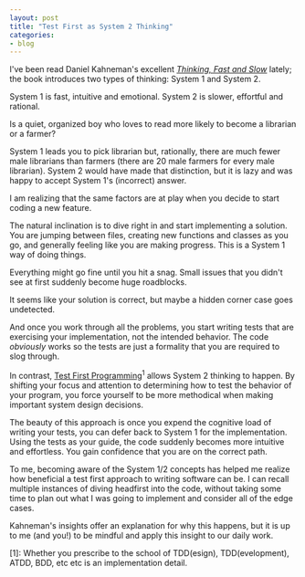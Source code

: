 ```yaml
---
layout: post
title: "Test First as System 2 Thinking"
categories:
- blog
---
```


I've been read Daniel Kahneman's excellent [*Thinking, Fast and Slow*][tfs] lately; the book introduces two types of thinking: System 1 and System 2.

[tfs]: http://www.amazon.com/Thinking-Fast-Slow-Daniel-Kahneman/dp/0374275637

System 1 is fast, intuitive and emotional. System 2 is slower, effortful and rational.

Is a quiet, organized boy who loves to read more likely to become a librarian or a farmer? 

System 1 leads you to pick librarian but, rationally, there are much fewer male librarians than farmers (there are 20 male farmers for every male 
librarian). System 2 would have made that distinction, but it is lazy and was happy to accept System 1's (incorrect) answer.

I am realizing that the same factors are at play when you decide to start coding a new feature.

The natural inclination is to dive right in and start implementing a solution. You are jumping between files,
creating new functions and classes as you go, and generally feeling like you are making progress. This is a System 1
way of doing things. 

Everything might go fine until you hit a snag. Small issues that you didn't see at first suddenly become huge roadblocks. 

It seems like your solution is correct, but maybe a hidden corner case goes undetected.

And once you work through all the problems, you start writing tests that are exercising your implementation, not the intended behavior. The code
*obviously* works so the tests are just a formality that you are required to slog through.

In contrast, [Test First Programming][tfp]<sup>1</sup> allows System 2 thinking to happen. By shifting your focus and attention to determining how to test the behavior of your
program, you force yourself to be more methodical when making important system design decisions.

[tfp]: http://www.extremeprogramming.org/rules/testfirst.html

The beauty of this approach is once you expend the cognitive load of writing your tests, you can defer back to System 1 for the implementation. Using
the tests as your guide, the code suddenly becomes more intuitive and effortless. You gain confidence that you are on the correct path.

To me, becoming aware of the System 1/2 concepts has helped me realize how beneficial a test first approach to writing software can be. I can
recall multiple instances of diving headfirst into the code, without taking some time to plan out what I was going to implement and consider
all of the edge cases. 

Kahneman's insights offer an explanation for why this happens, but it is up to me (and you!) to be mindful and apply this insight to our daily work.

<div class="aside">
[1]: Whether you prescribe to the school of TDD(esign), TDD(evelopment), ATDD, BDD, etc etc is an implementation detail.
</div>



